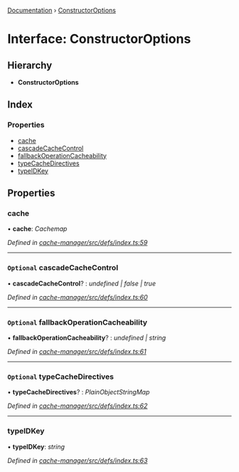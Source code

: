 [Documentation](../README.md) › [ConstructorOptions](constructoroptions.md)

# Interface: ConstructorOptions

## Hierarchy

* **ConstructorOptions**

## Index

### Properties

* [cache](constructoroptions.md#cache)
* [cascadeCacheControl](constructoroptions.md#optional-cascadecachecontrol)
* [fallbackOperationCacheability](constructoroptions.md#optional-fallbackoperationcacheability)
* [typeCacheDirectives](constructoroptions.md#optional-typecachedirectives)
* [typeIDKey](constructoroptions.md#typeidkey)

## Properties

###  cache

• **cache**: *Cachemap*

*Defined in [cache-manager/src/defs/index.ts:59](https://github.com/badbatch/graphql-box/blob/27a200e/packages/cache-manager/src/defs/index.ts#L59)*

___

### `Optional` cascadeCacheControl

• **cascadeCacheControl**? : *undefined | false | true*

*Defined in [cache-manager/src/defs/index.ts:60](https://github.com/badbatch/graphql-box/blob/27a200e/packages/cache-manager/src/defs/index.ts#L60)*

___

### `Optional` fallbackOperationCacheability

• **fallbackOperationCacheability**? : *undefined | string*

*Defined in [cache-manager/src/defs/index.ts:61](https://github.com/badbatch/graphql-box/blob/27a200e/packages/cache-manager/src/defs/index.ts#L61)*

___

### `Optional` typeCacheDirectives

• **typeCacheDirectives**? : *PlainObjectStringMap*

*Defined in [cache-manager/src/defs/index.ts:62](https://github.com/badbatch/graphql-box/blob/27a200e/packages/cache-manager/src/defs/index.ts#L62)*

___

###  typeIDKey

• **typeIDKey**: *string*

*Defined in [cache-manager/src/defs/index.ts:63](https://github.com/badbatch/graphql-box/blob/27a200e/packages/cache-manager/src/defs/index.ts#L63)*
